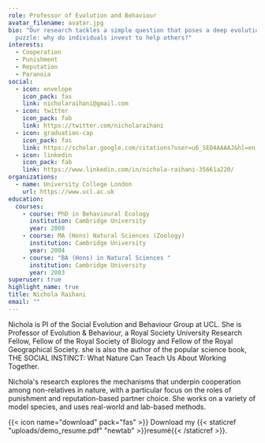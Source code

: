 ```yaml
---
role: Professor of Evolution and Behaviour
avatar_filename: avatar.jpg
bio: "Our research tackles a simple question that poses a deep evolutionary
  puzzle: why do individuals invest to help others?"
interests:
  - Cooperation
  - Punishment
  - Reputation
  - Paranoia
social:
  - icon: envelope
    icon_pack: fas
    link: nicholaraihani@gmail.com
  - icon: twitter
    icon_pack: fab
    link: https://twitter.com/nicholaraihani
  - icon: graduation-cap
    icon_pack: fas
    link: https://scholar.google.com/citations?user=u6_SEO4AAAAJ&hl=en
  - icon: linkedin
    icon_pack: fab
    link: https://www.linkedin.com/in/nichola-raihani-35661a220/
organizations:
  - name: University College London
    url: https://www.ucl.ac.uk
education:
  courses:
    - course: PhD in Behavioural Ecology
      institution: Cambridge University
      year: 2008
    - course: MA (Hons) Natural Sciences (Zoology)
      institution: Cambridge University
      year: 2004
    - course: "BA (Hons) in Natural Sciences "
      institution: Cambridge University
      year: 2003
superuser: true
highlight_name: true
title: Nichola Raihani
email: ""
---
```

Nichola is PI of the Social Evolution and Behaviour Group at UCL. She is Professor of Evolution & Behaviour, a Royal Society University Research Fellow, Fellow of the Royal Society of Biology and Fellow of the Royal Geographical Society. she is also the author of the popular science book, THE SOCIAL INSTINCT: What Nature Can Teach Us About Working Together.  

Nichola's research explores the mechanisms that underpin cooperation among non-relatives in nature, with a particular focus on the roles of punishment and reputation-based partner choice. She works on a variety of model species, and uses real-world and lab-based methods.

{{< icon name="download" pack="fas" >}} Download my {{< staticref "uploads/demo_resume.pdf" "newtab" >}}resumé{{< /staticref >}}.